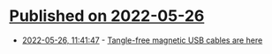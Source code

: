 # [Published on 2022-05-26](index.md)

* [2022-05-26, 11:41:47](https://news.ycombinator.com/item?id=31517142) - [Tangle-free magnetic USB cables are here](https://www.theverge.com/23138894/usb-cable-tangle-free-magnetic-self-winding)
